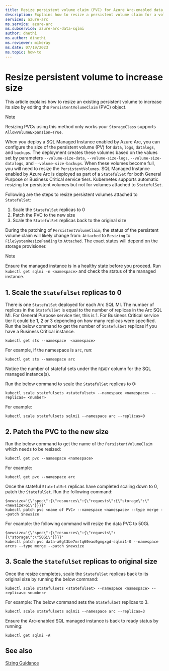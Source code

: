 ```yaml
---
title: Resize persistent volume claim (PVC) for Azure Arc-enabled data services volume
description: Explains how to resize a persistent volume claim for a volume used for Azure Arc-enabled data services.
services: azure-arc
ms.service: azure-arc
ms.subservice: azure-arc-data-sqlmi
author: dnethi
ms.author: dinethi
ms.reviewer: mikeray
ms.date: 07/19/2023
ms.topic: how-to
---
```


# Resize persistent volume to increase size

This article explains how to resize an existing persistent volume to increase its size by editing the `PersistentVolumeClaim` (PVC) object. 

> [!NOTE]
> Resizing PVCs using this method only works your `StorageClass` supports `AllowVolumeExpansion=True`.

When you deploy a SQL Managed Instance enabled by Azure Arc, you can configure the size of the persistent volume (PV) for `data`, `logs`, `datalogs`, and `backups`. The deployment creates these volumes based on the values set by parameters `--volume-size-data`, `--volume-size-logs`, `--volume-size-datalogs`, and `--volume-size-backups`. When these volumes become full, you will need to resize the `PersistentVolumes`. SQL Managed Instance enabled by Azure Arc is deployed as part of a `StatefulSet` for both General Purpose or Business Critical service tiers. Kubernetes supports automatic resizing for persistent volumes but not for volumes attached to `StatefulSet`. 

Following are the steps to resize persistent volumes attached to `StatefulSet`: 

1. Scale the `StatefulSet` replicas to 0
2. Patch the PVC to the new size
3. Scale the `StatefulSet` replicas back to the original size

During the patching of `PersistentVolumeClaim`, the status of the persistent volume claim will likely change from: `Attached` to `Resizing` to `FileSystemResizePending` to `Attached`. The exact states will depend on the storage provisioner. 

> [!NOTE]
> Ensure the managed instance is in a healthy state before you proceed. Run `kubectl get sqlmi -n <namespace>` and check the status of the managed instance.

## 1. Scale the `StatefulSet` replicas to 0

There is one `StatefulSet` deployed for each Arc SQL MI. The number of replicas in the `StatefulSet` is equal to the number of replicas in the Arc SQL MI. For General Purpose service tier, this is 1. For Business Critical service tier it could be 1, 2 or 3 depending on how many replicas were specified. Run the below command to get the number of `StatefulSet` replicas if you have a Business Critical instance. 

```console
kubectl get sts --namespace  <namespace>
```

For example, if the namespace is `arc`, run:

```console
kubectl get sts --namespace arc
```

Notice the number of stateful sets under the `READY` column for the SQL managed instance(s).

Run the below command to scale the `StatefulSet` replicas to 0:

```console
kubectl scale statefulsets <statefulset> --namespace <namespace> --replicas= <number>
```

For example:

```console
kubectl scale statefulsets sqlmi1 --namespace arc --replicas=0
```

## 2. Patch the PVC to the new size

Run the below command to get the name of the `PersistentVolumeClaim` which needs to be resized:

```console
kubectl get pvc --namespace <namespace>
```

For example:

```console
kubectl get pvc --namespace arc
```


Once the stateful `StatefulSet` replicas have completed scaling down to 0, patch the  `StatefulSet`. Run the following command:

```console
$newsize='{\"spec\":{\"resources\":{\"requests\":{\"storage\":\"<newsize>Gi\"}}}}'
kubectl patch pvc <name of PVC> --namespace <namespace> --type merge --patch $newsize
```

For example: the following command will resize the data PVC to 50Gi. 

```console
$newsize='{\"spec\":{\"resources\":{\"requests\":{\"storage\":\"50Gi\"}}}}'
kubectl patch pvc data-a6gt3be7mrtq60eao0gmgxgd-sqlmi1-0 --namespace arcns --type merge --patch $newsize
```

## 3. Scale the `StatefulSet` replicas to original size

Once the resize completes, scale the `StatefulSet` replicas back to its original size by running the below command:

```console
kubectl scale statefulsets <statefulset> --namespace <namespace> --replicas= <number>
```

For example: The below command sets the `StatefulSet` replicas to 3.

```
kubectl scale statefulsets sqlmi1 --namespace arc --replicas=3
```
Ensure the Arc-enabled SQL managed instance is back to ready status by running:

```console
kubectl get sqlmi -A
```

## See also

[Sizing Guidance](sizing-guidance.md)
